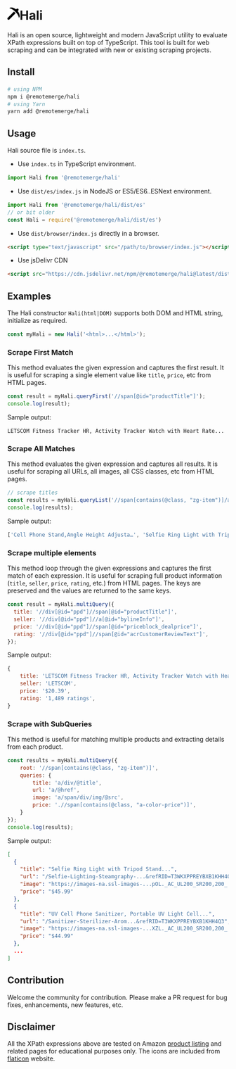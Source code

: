 # <img src="images/logo.png" width="28" height="28">Hali
Hali is an open source, lightweight and modern JavaScript utility to evaluate XPath expressions built on top of TypeScript. This tool is built for web scraping and can be integrated with new or existing scraping projects.

## Install
```bash
# using NPM
npm i @remotemerge/hali
# using Yarn
yarn add @remotemerge/hali
```

## Usage
Hali source file is `index.ts`. 
* Use `index.ts` in TypeScript environment.
```typescript
import Hali from '@remotemerge/hali'
```

* Use `dist/es/index.js` in NodeJS or ES5/ES6..ESNext environment.
```javascript
import Hali from '@remotemerge/hali/dist/es'
// or bit older
const Hali = require('@remotemerge/hali/dist/es')
```

* Use `dist/browser/index.js` directly in a browser.
```html
<script type="text/javascript" src="/path/to/browser/index.js"></script>
```

* Use jsDelivr CDN
```html
<script src="https://cdn.jsdelivr.net/npm/@remotemerge/hali@latest/dist/browser/index.min.js"></script>
```

## Examples
The Hali constructor `Hali(html|DOM)` supports both DOM and HTML string, initialize as required.
```javascript
const myHali = new Hali('<html>...</html>');
```

### Scrape First Match
This method evaluates the given expression and captures the first result. It is useful for scraping a single element value like `title`, `price`, etc from HTML pages.
```javascript
const result = myHali.queryFirst('//span[@id="productTitle"]');
console.log(result);
```
Sample output:
```text
LETSCOM Fitness Tracker HR, Activity Tracker Watch with Heart Rate...
```

### Scrape All Matches
This method evaluates the given expression and captures all results. It is useful for scraping all URLs, all images, all CSS classes, etc from HTML pages.
```javascript
// scrape titles
const results = myHali.queryList('//span[contains(@class, "zg-item")]/a/div');
console.log(results);
```
Sample output:
```javascript
['Cell Phone Stand,Angle Height Adjusta…', 'Selfie Ring Light with Tripod…', 'HOVAMP MFi Certified Nylon…', '...']
```

### Scrape multiple elements
This method loop through the given expressions and captures the first match of each expression. It is useful for scraping full product information (`title`, `seller`, `price`, `rating`, etc.) from HTML pages. The keys are preserved and the values are returned to the same keys.
```javascript
const result = myHali.multiQuery({
  title: '//div[@id="ppd"]//span[@id="productTitle"]',
  seller: '//div[@id="ppd"]//a[@id="bylineInfo"]',
  price: '//div[@id="ppd"]//span[@id="priceblock_dealprice"]',
  rating: '//div[@id="ppd"]//span[@id="acrCustomerReviewText"]',
});
```
Sample output:
```javascript
{
    title: 'LETSCOM Fitness Tracker HR, Activity Tracker Watch with Heart Rate Monitor...',
    seller: 'LETSCOM',
    price: '$20.39',
    rating: '1,489 ratings',
}
```

### Scrape with SubQueries
This method is useful for matching multiple products and extracting details from each product.
```javascript
const results = myHali.multiQuery({
    root: '//span[contains(@class, "zg-item")]',
    queries: {
        title: 'a/div/@title',
        url: 'a/@href',
        image: 'a/span/div/img/@src',
        price: './/span[contains(@class, "a-color-price")]',
    }
});
console.log(results);
```
Sample output:
```json
[
  {
    "title": "Selfie Ring Light with Tripod Stand...",
    "url": "/Selfie-Lighting-Steamgraphy-...&refRID=T3WKXPPREYBXB1KHH4Q3",
    "image": "https://images-na.ssl-images-...pOL._AC_UL200_SR200,200_.jpg",
    "price": "$45.99"
  },
  {
    "title": "UV Cell Phone Sanitizer, Portable UV Light Cell...",
    "url": "/Sanitizer-Sterilizer-Arom...&refRID=T3WKXPPREYBXB1KHH4Q3",
    "image": "https://images-na.ssl-images-...XZL._AC_UL200_SR200,200_.jpg",
    "price": "$44.99"
  },
  ...
]
```

## Contribution
Welcome the community for contribution. Please make a PR request for bug fixes, enhancements, new features, etc.

## Disclaimer
All the XPath expressions above are tested on Amazon [product listing] and related pages for educational purposes only. The icons are included from [flaticon] website.

[product listing]: https://www.amazon.com/gp/new-releases/wireless
[flaticon]: https://www.flaticon.com